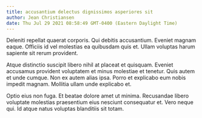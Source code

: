 ```yaml
---
title: accusantium delectus dignissimos asperiores sit
author: Jean Christiansen
date: Thu Jul 29 2021 08:58:49 GMT-0400 (Eastern Daylight Time)
---
```

Deleniti repellat quaerat corporis. Qui debitis accusantium. Eveniet magnam eaque. Officiis id vel molestias ea quibusdam quis et. Ullam voluptas harum sapiente sit rerum provident.

 Atque distinctio suscipit libero nihil at placeat et quisquam. Eveniet accusamus provident voluptatem et minus molestiae et tenetur. Quis autem et unde cumque. Non ex autem alias ipsa. Porro et explicabo eum nobis impedit magnam. Mollitia ullam unde explicabo et.

 Optio eius non fuga. Et beatae dolore amet ut minima. Recusandae libero voluptate molestias praesentium eius nesciunt consequatur et. Vero neque qui. Id atque natus voluptas blanditiis sit totam.